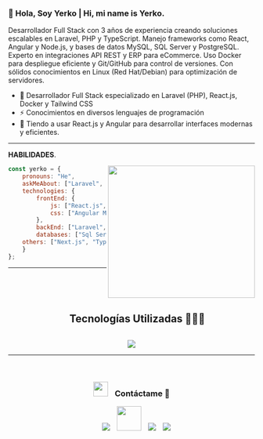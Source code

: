 ### 👋 Hola, Soy Yerko | Hi, mi name is Yerko.
   Desarrollador Full Stack con 3 años de experiencia creando soluciones escalables en Laravel, PHP y TypeScript. Manejo frameworks como React, Angular y Node.js, y bases de datos MySQL, SQL Server y PostgreSQL. Experto en integraciones API REST y ERP para eCommerce. Uso Docker para despliegue eficiente y Git/GitHub para control de versiones. Con sólidos conocimientos en Linux (Red Hat/Debian) para optimización de servidores.


- 🌱 Desarrollador Full Stack especializado en Laravel (PHP), React.js, Docker y Tailwind CSS
- ⚡ Conocimientos en diversos lenguajes de programación
- 🔭 Tiendo a usar React.js y Angular para desarrollar interfaces modernas y eficientes.

---------------------------------------------------------

**HABILIDADES**.

<img align='right' src="https://www.lovethispic.com/uploaded_images/104877-Batman-Robin-Drinking-Coffee.gif?1" width="300" height="270">


```javascript
const yerko = {
    pronouns: "He",
    askMeAbout: ["Laravel", "React.js", "Angular"],
    technologies: {
        frontEnd: {
            js: ["React.js", "Angular"],
            css: ["Angular Material", "bootstrap", "TailWind CSS"]
        },
        backEnd: ["Laravel", "PHP"],
        databases: ["Sql Server", "MySql", "PostgreSQL", "Oracle"],
	others: ["Next.js", "TypeScript", "Inertia.js", "Vite"]
    }
};
```

------------------------------------------------------

<!--h1 without bottom border-->
<div id="user-content-toc">
  <ul align="center">
    <summary><h2 style="display: inline-block">Tecnologías Utilizadas 👨🏻‍💻</h2></summary>
  </ul>
</div>
<!--tech stack icons-->
<p align="center">
  <a href="https://skillicons.dev">
    <img src="https://skillicons.dev/icons?i=laravel,angular,css,html,js,ts,tailwind,materialui,git,github,wordpress,linux,express,php,nginx,mysql,nextjs,nodejs,postman,py&perline=14" />
  </a>
</p>


------------------------------------------------------
<br/>
<h3 align="center" > <img src="https://media.giphy.com/media/iY8CRBdQXODJSCERIr/giphy.gif" width="30" height="30" style="margin-right: 10px;"> Contáctame 🤝 </h3>

<p align="center">

 <div align="center"  class="icons-social" style="margin-left: 10px;">
	 <a style="margin-left: 10px;" href="https://instagram.com/lemonstack.cl" target="_blank">
			<img src="https://img.icons8.com/doodle/40/000000/instagram-new--v2.png"></a>
          <a style="margin-left: 10px;" target="_blank" href="https://www.facebook.com/lemonstack.cl">
			<img style="width:50px; height: 50px;" src="https://img.icons8.com/?size=100&id=nhX8zsseyDoS&format=png&color=000000"></a>
          <a style="margin-left: 10px;"  target="_blank" href="https://www.linkedin.com/in/ye-figueroa/">
			<img src="https://img.icons8.com/doodle/40/000000/linkedin--v2.png"></a>
          <a style="margin-left: 10px;" target="_blank" href="https://github.com/Alexis0089">
		<img src="https://img.icons8.com/doodle/40/000000/github--v1.png"></a>
	
	 
   
  </div>
</p>








   
   

